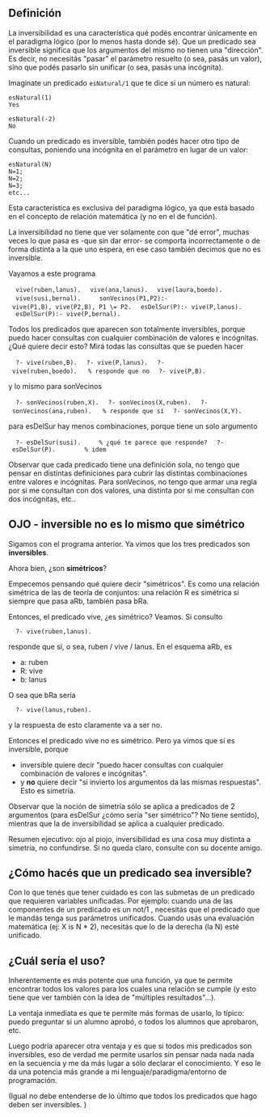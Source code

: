 Definición
----------

La inversibilidad es una característica qué podés encontrar únicamente en el paradigma lógico (por lo menos hasta donde sé). Que un predicado sea inversible significa que los argumentos del mismo no tienen una "dirección". Es decir, no necesitás "pasar" el parámetro resuelto (o sea, pasás un valor), sino que podés pasarlo sin unificar (o sea, pasás una incógnita).

Imaginate un predicado `esNatural/1` que te dice si un número es natural:

    esNatural(1)
    Yes

    esNatural(-2)
    No

Cuando un predicado es inversible, también podés hacer otro tipo de consultas, poniendo una incógnita en el parámetro en lugar de un valor:

    esNatural(N)
    N=1;
    N=2;
    N=3;
    etc...

Esta característica es exclusiva del paradigma lógico, ya que está basado en el concepto de relación matemática (y no en el de función).

La inversibilidad no tiene que ver solamente con que "dé error", muchas veces lo que pasa es -que sin dar error- se comporta incorrectamente o de forma distinta a la que uno espera, en ese caso también decimos que no es inversible.

Vayamos a este programa

`  vive(ruben,lanus).`
`  vive(ana,lanus).`
`  vive(laura,boedo).`
`  vive(susi,bernal).`
`  `
`  sonVecinos(P1,P2):- vive(P1,B), vive(P2,B), P1 \= P2.`
`  esDelSur(P):- vive(P,lanus).`
`  esDelSur(P):- vive(P,bernal).`

Todos los predicados que aparecen son totalmente inversibles, porque puedo hacer consultas con cualquier combinación de valores e incógnitas. ¿Qué quiere decir esto? Mirá todas las consultas que se pueden hacer

`  ?- vive(ruben,B).`
`  ?- vive(P,lanus).`
`  ?- vive(ruben,boedo).   % responde que no`
`  ?- vive(P,B).`

y lo mismo para sonVecinos

`  ?- sonVecinos(ruben,X).`
`  ?- sonVecinos(X,ruben).`
`  ?- sonVecinos(ana,ruben).   % responde que sí`
`  ?- sonVecinos(X,Y).`

para esDelSur hay menos combinaciones, porque tiene un solo argumento

`  ?- esDelSur(susi).     % ¿qué te parece que responde?`
`  ?- esDelSur(P).        % idem`

Observar que cada predicado tiene una definición sola, no tengo que pensar en distintas definiciones para cubrir las distintas combinaciones entre valores e incógnitas. Para sonVecinos, no tengo que armar una regla por si me consultan con dos valores, una distinta por si me consultan con dos incógnitas, etc..

OJO - inversible no es lo mismo que simétrico
---------------------------------------------

Sigamos con el programa anterior. Ya vimos que los tres predicados son **inversibles**.

Ahora bien, ¿son **simétricos**?

Empecemos pensando qué quiere decir "simétricos". Es como una relación simétrica de las de teoría de conjuntos: una relación R es simétrica si siempre que pasa aRb, también pasa bRa.

Entonces, el predicado vive, ¿es simétrico? Veamos. Si consulto

`  ?- vive(ruben,lanus).   `

responde que sí, o sea, ruben / vive / lanus. En el esquema aRb, es

-   a: ruben
-   R: vive
-   b: lanus

O sea que bRa sería

`  ?- vive(lanus,ruben).   `

y la respuesta de esto claramente va a ser no.

Entonces el predicado vive no es simétrico. Pero ya vimos que sí es inversible, porque

-   inversible quiere decir "puedo hacer consultas con cualquier combinación de valores e incógnitas".
-   y **no** quiere decir "si invierto los argumentos da las mismas respuestas". Esto es simetría.

Observar que la noción de simetría sólo se aplica a predicados de 2 argumentos (para esDelSur ¿cómo sería "ser simétrico"? No tiene sentido), mientras que la de inversibilidad se aplica a cualquier predicado.

Resumen ejecutivo: ojo al piojo, inversibilidad es una cosa muy distinta a simetría, no confundirse. Si no queda claro, consulte con su docente amigo.

¿Cómo hacés que un predicado sea inversible?
--------------------------------------------

Con lo que tenés que tener cuidado es con las submetas de un predicado que requieren variables unificadas. Por ejemplo: cuando una de las componentes de un predicado es un not/1 , necesitás que el predicado que le mandás tenga sus parámetros unificados. Cuando usás una evaluación matemática (ej: X is N \* 2), necesitás que lo de la derecha (la N) esté unificado.

¿Cuál sería el uso?
-------------------

Inherentemente es más potente que una función, ya que te permite encontrar todos los valores para los cuales una relación se cumple (y esto tiene que ver también con la idea de "múltiples resultados"...).

La ventaja inmediata es que te permite más formas de usarlo, lo típico: puedo preguntar si un alumno aprobó, o todos los alumnos que aprobaron, etc.

Luego podría aparecer otra ventaja y es que si todos mis predicados son inversibles, eso de verdad me permite usarlos sin pensar nada nada nada en la secuencia y me da más lugar a sólo declarar el conocimiento. Y eso le da una potencia más grande a mi lenguaje/paradigma/entorno de programación.

(Igual no debe entenderse de lo último que todos los predicados que hago deben ser inversibles. )
